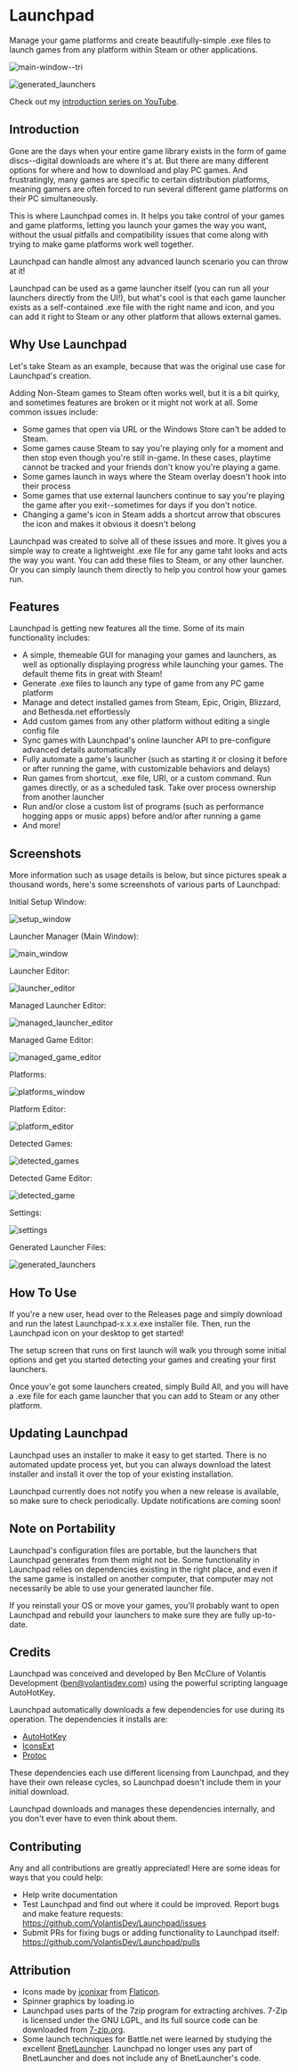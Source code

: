 # Launchpad

Manage your game platforms and create beautifully-simple .exe files to launch games from any platform 
within Steam or other applications.

![main-window--tri](https://user-images.githubusercontent.com/277977/113593737-c25f6780-9604-11eb-8b72-ad191c45570a.png)

![generated_launchers](https://user-images.githubusercontent.com/277977/106828218-c0eede80-6657-11eb-963f-5228b67f3957.png)

Check out my [introduction series on YouTube](https://www.youtube.com/watch?v=KsbVijnHt68&list=PLdWnfeiq_bKdDLcvORj8qoYnot5teCnMv&index=1).

## Introduction

Gone are the days when your entire game library exists in the form of game discs--digital downloads are 
where it's at. But there are many different options for where and how to download and play PC games. And
frustratingly, many games are specific to certain distribution platforms, meaning gamers are often forced
to run several different game platforms on their PC simultaneously.

This is where Launchpad comes in. It helps you take control of your games and game platforms, letting you
launch your games the way you want, without the usual pitfalls and compatibility issues that come along with
trying to make game platforms work well together.

Launchpad can handle almost any advanced launch scenario you can throw at it!

Launchpad can be used as a game launcher itself (you can run all your launchers directly from the UI!),
but what's cool is that each game launcher exists as a self-contained .exe file with the right name and icon,
and you can add it right to Steam or any other platform that allows external games.

## Why Use Launchpad

Let's take Steam as an example, because that was the original use case for Launchpad's creation.

Adding Non-Steam games to Steam often works well, but it is a bit quirky, and sometimes features are broken
or it might not work at all. Some common issues include:
- Some games that open via URL or the Windows Store can't be added to Steam.
- Some games cause Steam to say you're playing only for a moment and then stop even though you're still in-game. 
  In these cases, playtime cannot be tracked and your friends don't know you're playing a game.
- Some games launch in ways where the Steam overlay doesn't hook into their process
- Some games that use external launchers continue to say you're playing the game after you exit--sometimes for 
  days if you don't notice.
- Changing a game's icon in Steam adds a shortcut arrow that obscures the icon and makes it obvious it doesn't 
  belong

Launchpad was created to solve all of these issues and more. It gives you a simple way to create a lightweight .exe 
file for any game taht looks and acts the way you want. You can add these files to Steam, or any other launcher. Or 
you can simply launch them directly to help you control how your games run.

## Features

Launchpad is getting new features all the time. Some of its main functionality includes:
- A simple, themeable GUI for managing your games and launchers, as well as optionally displaying progress while 
launching your games. The default theme fits in great with Steam!
- Generate .exe files to launch any type of game from any PC game platform
- Manage and detect installed games from Steam, Epic, Origin, Blizzard, and Bethesda.net effortlessly
- Add custom games from any other platform without editing a single config file
- Sync games with Launchpad's online launcher API to pre-configure advanced details automatically
- Fully automate a game's launcher (such as starting it or closing it before or after running the game, with 
customizable behaviors and delays)
- Run games from shortcut, .exe file, URI, or a custom command. Run games directly, or as a scheduled task. Take over 
process ownership from another launcher
- Run and/or close a custom list of programs (such as performance hogging apps or music apps) before and/or after running 
a game
- And more!

## Screenshots

More information such as usage details is below, but since pictures speak a thousand words, here's some screenshots
of various parts of Launchpad:

Initial Setup Window:

![setup_window](https://user-images.githubusercontent.com/277977/104859465-91b83d80-58f3-11eb-8cc6-d1e0f7700303.png)

Launcher Manager (Main Window):

![main_window](https://user-images.githubusercontent.com/277977/104806114-147db300-57a3-11eb-90cd-d69bf8ffe39b.png)

Launcher Editor:

![launcher_editor](https://user-images.githubusercontent.com/277977/104805901-66253e00-57a1-11eb-9cb3-7ded6ab56f23.png)

Managed Launcher Editor:

![managed_launcher_editor](https://user-images.githubusercontent.com/277977/104805908-79d0a480-57a1-11eb-9dbc-4c0e2ec2401c.png)

Managed Game Editor:

![managed_game_editor](https://user-images.githubusercontent.com/277977/104805909-7e955880-57a1-11eb-8d58-b8a1ab277a2a.png)

Platforms:

![platforms_window](https://user-images.githubusercontent.com/277977/104806125-23646580-57a3-11eb-9cee-f8d9e0bcd0bf.png)

Platform Editor:

![platform_editor](https://user-images.githubusercontent.com/277977/104805919-9d93ea80-57a1-11eb-9243-dfc4a6399f36.png)

Detected Games:

![detected_games](https://user-images.githubusercontent.com/277977/104805917-979e0980-57a1-11eb-8dfa-ff569cfe833a.png)

Detected Game Editor:

![detected_game](https://user-images.githubusercontent.com/277977/104805930-a8e71600-57a1-11eb-8006-7e8dfa464c95.png)

Settings:

![settings](https://user-images.githubusercontent.com/277977/104805935-ae446080-57a1-11eb-9e27-b85cae96a933.png)

Generated Launcher Files:

![generated_launchers](https://user-images.githubusercontent.com/277977/106828218-c0eede80-6657-11eb-963f-5228b67f3957.png)

## How To Use

If you're a new user, head over to the Releases page and simply download and run the latest Launchpad-x.x.x.exe
installer file. Then, run the Launchpad icon on your desktop to get started!

The setup screen that runs on first launch will walk you through some initial options and get you started 
detecting your games and creating your first launchers.

Once youv'e got some launchers created, simply Build All, and you will have a .exe file for each game launcher
that you can add to Steam or any other platform.

## Updating Launchpad

Launchpad uses an installer to make it easy to get started. There is no automated update process yet, but 
you can always download the latest installer and install it over the top of your existing installation.

Launchpad currently does not notify you when a new release is available, so make sure to check periodically.
Update notifications are coming soon!

## Note on Portability

Launchpad's configuration files are portable, but the launchers that Launchpad
generates from them might not be. Some functionality in Launchpad relies on dependencies existing in the right
place, and even if the same game is installed on another computer, that computer may not necessarily be able to use
your generated launcher file.

If you reinstall your OS or move your games, you'll probably want to open Launchpad and rebuild your launchers to
make sure they are fully up-to-date.

## Credits

Launchpad was conceived and developed by Ben McClure of Volantis Development (ben@volantisdev.com) using the 
powerful scripting language AutoHotKey.

Launchpad automatically downloads a few dependencies for use during its operation. The dependencies it installs are:
- [AutoHotKey](https://www.autohotkey.com/)
- [IconsExt](https://www.nirsoft.net/utils/iconsext.html)
- [Protoc](https://github.com/protocolbuffers/protobuf)

These dependencies each use different licensing from Launchpad, and they have their own release cycles, so Launchpad 
doesn't include them in your initial download.

Launchpad downloads and manages these dependencies internally, and you don't ever have to even think about them.

## Contributing

Any and all contributions are greatly appreciated! Here are some ideas for ways that you could help:
- Help write documentation
- Test Launchpad and find out where it could be improved. Report bugs and make feature requests: https://github.com/VolantisDev/Launchpad/issues
- Submit PRs for fixing bugs or adding functionality to Launchpad itself: https://github.com/VolantisDev/Launchpad/pulls

## Attribution

- Icons made by [iconixar](https://www.flaticon.com/authors/iconixar) from [Flaticon](https://www.flaticon.com/).
- Spinner graphics by loading.io
- Launchpad uses parts of the 7zip program for extracting archives. 7-Zip is licensed under the GNU LGPL, and its full source code can 
be downloaded from [7-zip.org](www.7-zip.org).
- Some launch techniques for Battle.net were learned by studying the excellent [BnetLauncher](https://github.com/dafzor/bnetlauncher). Launchpad no longer
uses any part of BnetLauncher and does not include any of BnetLauncher's code.
